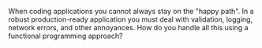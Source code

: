 When coding applications you cannot always stay on the "happy path". In a
robust production-ready application you must deal with validation, logging,
network errors, and other annoyances. How do you handle all this using a
functional programming approach?
